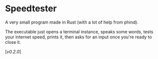 # Speedtester

A very small program made in Rust (with a lot of help from phind).

The executable just opens a terminal instance, speaks some words, tests your internet speed, prints it, then asks for an input once you're ready to close it.

[*v0.2.0*]
